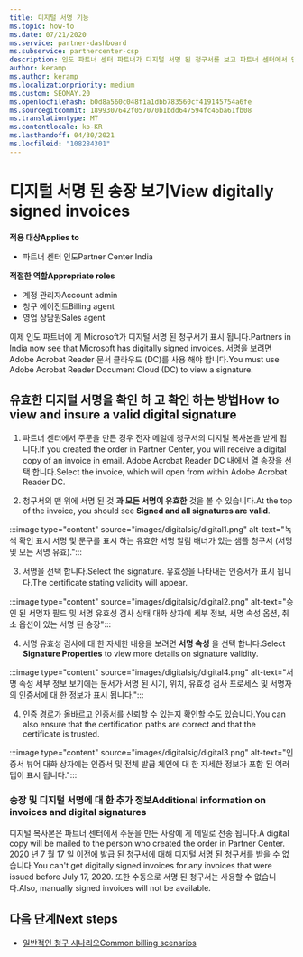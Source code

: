 ```yaml
---
title: 디지털 서명 기능
ms.topic: how-to
ms.date: 07/21/2020
ms.service: partner-dashboard
ms.subservice: partnercenter-csp
description: 인도 파트너 센터 파트너가 디지털 서명 된 청구서를 보고 파트너 센터에서 만든 주문에 대해 청구서의 디지털 복사본을 받을 수 있는 방법을 알아봅니다.
author: keramp
ms.author: keramp
ms.localizationpriority: medium
ms.custom: SEOMAY.20
ms.openlocfilehash: b0d8a560c048f1a1dbb783560cf419145754a6fe
ms.sourcegitcommit: 1899307642f057070b1bdd647594fc46ba61fb08
ms.translationtype: MT
ms.contentlocale: ko-KR
ms.lasthandoff: 04/30/2021
ms.locfileid: "108284301"
---
```

# <a name="view-digitally-signed-invoices"></a><span data-ttu-id="33ee1-103">디지털 서명 된 송장 보기</span><span class="sxs-lookup"><span data-stu-id="33ee1-103">View digitally signed invoices</span></span>

<span data-ttu-id="33ee1-104">**적용 대상**</span><span class="sxs-lookup"><span data-stu-id="33ee1-104">**Applies to**</span></span>

- <span data-ttu-id="33ee1-105">파트너 센터 인도</span><span class="sxs-lookup"><span data-stu-id="33ee1-105">Partner Center India</span></span>

<span data-ttu-id="33ee1-106">**적절한 역할**</span><span class="sxs-lookup"><span data-stu-id="33ee1-106">**Appropriate roles**</span></span>

- <span data-ttu-id="33ee1-107">계정 관리자</span><span class="sxs-lookup"><span data-stu-id="33ee1-107">Account admin</span></span>
- <span data-ttu-id="33ee1-108">청구 에이전트</span><span class="sxs-lookup"><span data-stu-id="33ee1-108">Billing agent</span></span>
- <span data-ttu-id="33ee1-109">영업 상담원</span><span class="sxs-lookup"><span data-stu-id="33ee1-109">Sales agent</span></span>

<span data-ttu-id="33ee1-110">이제 인도 파트너에 게 Microsoft가 디지털 서명 된 청구서가 표시 됩니다.</span><span class="sxs-lookup"><span data-stu-id="33ee1-110">Partners in India now see that Microsoft has digitally signed invoices.</span></span> <span data-ttu-id="33ee1-111">서명을 보려면 Adobe Acrobat Reader 문서 클라우드 (DC)를 사용 해야 합니다.</span><span class="sxs-lookup"><span data-stu-id="33ee1-111">You must use Adobe Acrobat Reader Document Cloud (DC) to view a signature.</span></span>

## <a name="how-to-view-and-insure-a-valid-digital-signature"></a><span data-ttu-id="33ee1-112">유효한 디지털 서명을 확인 하 고 확인 하는 방법</span><span class="sxs-lookup"><span data-stu-id="33ee1-112">How to view and insure a valid digital signature</span></span>


1. <span data-ttu-id="33ee1-113">파트너 센터에서 주문을 만든 경우 전자 메일에 청구서의 디지털 복사본을 받게 됩니다.</span><span class="sxs-lookup"><span data-stu-id="33ee1-113">If you created the order in Partner Center, you will receive a digital copy of an invoice in email.</span></span> <span data-ttu-id="33ee1-114">Adobe Acrobat Reader DC 내에서 열 송장을 선택 합니다.</span><span class="sxs-lookup"><span data-stu-id="33ee1-114">Select the invoice, which will open from within Adobe Acrobat Reader DC.</span></span>


2. <span data-ttu-id="33ee1-115">청구서의 맨 위에 서명 된 것 **과 모든 서명이 유효한** 것을 볼 수 있습니다.</span><span class="sxs-lookup"><span data-stu-id="33ee1-115">At the top of the invoice, you should see **Signed and all signatures are valid**.</span></span>
 
 :::image type="content" source="images/digitalsig/digital1.png" alt-text="녹색 확인 표시 서명 및 문구를 표시 하는 유효한 서명 알림 배너가 있는 샘플 청구서 (서명 및 모든 서명 유효).":::

3. <span data-ttu-id="33ee1-117">서명을 선택 합니다.</span><span class="sxs-lookup"><span data-stu-id="33ee1-117">Select the signature.</span></span> <span data-ttu-id="33ee1-118">유효성을 나타내는 인증서가 표시 됩니다.</span><span class="sxs-lookup"><span data-stu-id="33ee1-118">The certificate stating validity will appear.</span></span>

:::image type="content" source="images/digitalsig/digital2.png" alt-text="승인 된 서명자 필드 및 서명 유효성 검사 상태 대화 상자에 세부 정보, 서명 속성 옵션, 취소 옵션이 있는 서명 된 송장"::: 

4. <span data-ttu-id="33ee1-120">서명 유효성 검사에 대 한 자세한 내용을 보려면 **서명 속성** 을 선택 합니다.</span><span class="sxs-lookup"><span data-stu-id="33ee1-120">Select **Signature Properties** to view more details on signature validity.</span></span>

:::image type="content" source="images/digitalsig/digital4.png" alt-text="서명 속성 세부 정보 보기에는 문서가 서명 된 시기, 위치, 유효성 검사 프로세스 및 서명자의 인증서에 대 한 정보가 표시 됩니다."::: 

4. <span data-ttu-id="33ee1-122">인증 경로가 올바르고 인증서를 신뢰할 수 있는지 확인할 수도 있습니다.</span><span class="sxs-lookup"><span data-stu-id="33ee1-122">You can also ensure that the certification paths are correct and that the certificate is trusted.</span></span>

 :::image type="content" source="images/digitalsig/digital3.png" alt-text="인증서 뷰어 대화 상자에는 인증서 및 전체 발급 체인에 대 한 자세한 정보가 포함 된 여러 탭이 표시 됩니다.":::

### <a name="additional-information-on-invoices-and-digital-signatures"></a><span data-ttu-id="33ee1-124">송장 및 디지털 서명에 대 한 추가 정보</span><span class="sxs-lookup"><span data-stu-id="33ee1-124">Additional information on invoices and digital signatures</span></span>

<span data-ttu-id="33ee1-125">디지털 복사본은 파트너 센터에서 주문을 만든 사람에 게 메일로 전송 됩니다.</span><span class="sxs-lookup"><span data-stu-id="33ee1-125">A digital copy will be mailed to the person who created the order in Partner Center.</span></span> <span data-ttu-id="33ee1-126">2020 년 7 월 17 일 이전에 발급 된 청구서에 대해 디지털 서명 된 청구서를 받을 수 없습니다.</span><span class="sxs-lookup"><span data-stu-id="33ee1-126">You can't get digitally signed invoices for any invoices that were issued before July 17, 2020.</span></span> <span data-ttu-id="33ee1-127">또한 수동으로 서명 된 청구서는 사용할 수 없습니다.</span><span class="sxs-lookup"><span data-stu-id="33ee1-127">Also, manually signed invoices will not be available.</span></span>

## <a name="next-steps"></a><span data-ttu-id="33ee1-128">다음 단계</span><span class="sxs-lookup"><span data-stu-id="33ee1-128">Next steps</span></span>

- [<span data-ttu-id="33ee1-129">일반적인 청구 시나리오</span><span class="sxs-lookup"><span data-stu-id="33ee1-129">Common billing scenarios</span></span>](common-billing-scenarios.md)